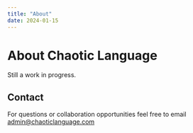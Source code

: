 ```yaml
---
title: "About"
date: 2024-01-15
---
```


# About Chaotic Language

Still a work in progress.

## Contact

For questions or collaboration opportunities feel free to email admin@chaoticlanguage.com
